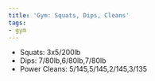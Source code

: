 ```yaml
---
title: 'Gym: Squats, Dips, Cleans'
tags:
- gym
---
```


- Squats: 3x5/200lb
- Dips: 7/80lb,6/80lb,7/80lb
- Power Cleans: 5/145,5/145,2/145,3/135
